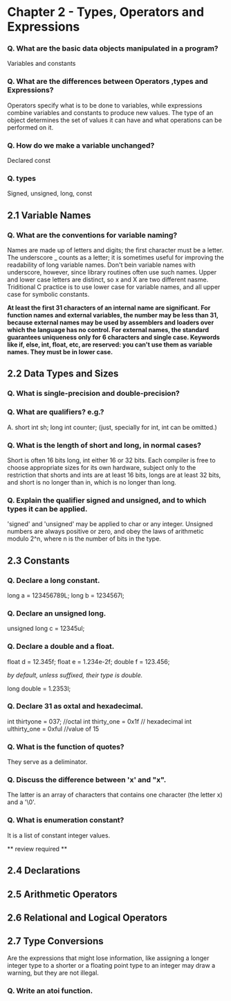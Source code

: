 # Chapter 2 - Types, Operators and Expressions

### Q. What are the basic data objects manipulated in a program?

Variables and constants

### Q. What are the differences between Operators ,types and Expressions?

Operators specify what is to be done to variables, while expressions combine variables and constants to produce new values. The type of an object determines the set of values it can have and what operations can be performed on it.

### Q. How do we make a variable unchanged?

Declared const

### Q. types 

Signed, unsigned, long, const

## 2.1 Variable Names

### Q. What are the conventions for variable naming?

Names are made up of letters and digits; the first character must be a letter. The underscore _ counts as a letter; it is sometimes useful for improving the readability of long variable names. Don't bein variable names with underscore, however, since library routines often use such names. Upper and lower case letters are distinct, so x and X are two different nasme. Triditional C practice is to use lower case for variable names, and all upper case for symbolic constants.

**At least the first 31 characters of an internal name are significant. For function names and external variables, the number may be less than 31, because external names may be used by assemblers and loaders over which the language has no control. For external names, the standard guarantees uniqueness only for 6 characters and single case. Keywords like if, else, int, float, etc, are reserved: you can't use them as variable names. They must be in lower case.**

## 2.2 Data Types and Sizes

### Q. What is single-precision and double-precision?

### Q. What are qualifiers? e.g.?

A. short int sh;
long int counter;
(just, specially for int, int can be omitted.)

### Q. What is the length of short and long, in normal cases?

Short is often 16 bits long, int either 16 or 32 bits. Each compiler is free to choose appropriate sizes for its own hardware, subject only to the restriction that shorts and ints are at least 16 bits, longs are at least 32 bits, and short is no longer than in, which is no longer than long.

### Q. Explain the qualifier signed and unsigned, and to which types it can be applied. 

'signed' and 'unsigned' may be applied to char or any integer. Unsigned numbers are always positive or zero, and obey the laws of arithmetic modulo 2^n, where n is the number of bits in the type. 

## 2.3 Constants

### Q. Declare a long constant.

long a = 123456789L;
long b = 1234567l;

### Q. Declare an unsigned long.

unsigned long c = 12345ul;

### Q. Declare a double and a float.

float d = 12.345f;
float e = 1.234e-2f;
double f = 123.456;

*by default, unless suffixed, their type is double.*

long double = 1.2353l;

### Q. Declare 31 as oxtal and hexadecimal.

int thirtyone = 037; //octal
int thirty_one = 0x1f // hexadecimal
int ulthirty_one = 0xful //value of 15

### Q. What is the function of quotes?

They serve as a deliminator.

### Q. Discuss the difference between 'x' and "x".

The latter is an array of characters that contains one character (the letter x) and a '\0'. 

### Q. What is enumeration constant? 

It is a list of constant integer values.

** review required **

## 2.4 Declarations

## 2.5 Arithmetic Operators

## 2.6 Relational and Logical Operators

## 2.7 Type Conversions

Are the expressions that might lose information, like assigning a longer integer type to a shorter or a floating point type to an integer may draw a warning, but they are not illegal.

### Q. Write an atoi function.
